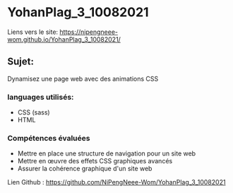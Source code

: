 # YohanPlag_3_10082021

Liens vers le site: https://nipengneee-wom.github.io/YohanPlag_3_10082021/



## Sujet:

Dynamisez une page web avec des animations CSS

### languages utilisés:

- CSS (sass)
- HTML
### Compétences évaluées

- Mettre en place une structure de navigation pour un site web
- Mettre en œuvre des effets CSS graphiques avancés
- Assurer la cohérence graphique d'un site web

Lien Github : https://github.com/NiPengNeee-Wom/YohanPlag_3_10082021